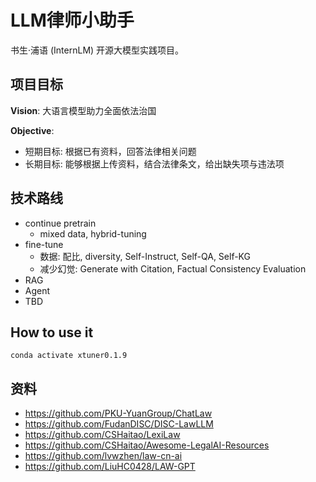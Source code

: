 # LLM律师小助手

书生·浦语 (InternLM) 开源大模型实践项目。

## 项目目标

**Vision**: 大语言模型助力全面依法治国

**Objective**: 
- 短期目标: 根据已有资料，回答法律相关问题
- 长期目标: 能够根据上传资料，结合法律条文，给出缺失项与违法项


## 技术路线

- continue pretrain
    - mixed data, hybrid-tuning
- fine-tune
    - 数据: 配比, diversity, Self-Instruct, Self-QA, Self-KG
    - 减少幻觉: Generate with Citation, Factual Consistency Evaluation
- RAG
- Agent
- TBD


## How to use it

```
conda activate xtuner0.1.9
```


## 资料

- https://github.com/PKU-YuanGroup/ChatLaw
- https://github.com/FudanDISC/DISC-LawLLM
- https://github.com/CSHaitao/LexiLaw
- https://github.com/CSHaitao/Awesome-LegalAI-Resources
- https://github.com/lvwzhen/law-cn-ai
- https://github.com/LiuHC0428/LAW-GPT

